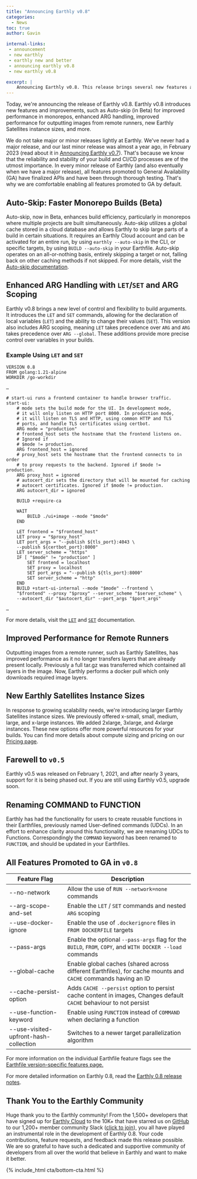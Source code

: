 ```yaml
---
title: "Announcing Earthly v0.8"
categories:
  - News
toc: true
author: Gavin

internal-links:
 - announcement 
 - new earthly
 - earthly new and better
 - announcing earthly v0.8
 - new earthly v0.8

excerpt: |
    Announcing Earthly v0.8. This release brings several new features and improvements, such as Auto-skip (in Beta) for improved performance in monorepos, enhanced ARG handling, improved performance for outputting images from remote runners, new Earthly Satellites instance sizes, and more.
---
```


Today, we're announcing the release of Earthly v0.8. Earthly v0.8 introduces new features and improvements, such as Auto-skip (in Beta) for improved performance in monorepos, enhanced ARG handling, improved performance for outputting images from remote runners, new Earthly Satellites instance sizes, and more.

We do not take major or minor releases lightly at Earthly. We've never had a major release, and our last minor release was almost a year ago, in February 2023 (read about it in [Announcing Earthly v0.7](https://earthly.dev/blog/earthly-v0-7/)). That's because we know that the reliability and stability of your build and CI/CD processes are of the utmost importance. In every minor release of Earthly (and also eventually when we have a major release), all features promoted to General Availability (GA) have finalized APIs and have been through thorough testing. That's why we are comfortable enabling all features promoted to GA by default.

## Auto-Skip: Faster Monorepo Builds (Beta)

Auto-skip, now in Beta, enhances build efficiency, particularly in monorepos where multiple projects are built simultaneously. Auto-skip utilizes a global cache stored in a cloud database and allows Earthly to skip large parts of a build in certain situations. It requires an Earthly Cloud account and can be activated for an entire run, by using `earthly --auto-skip` in the CLI, or specific targets, by using `BUILD --auto-skip` in your Earthfile. Auto-skip operates on an all-or-nothing basis, entirely skipping a target or not, falling back on other caching methods if not skipped. For more details, visit the [Auto-skip documentation](https://docs.earthly.dev/v/earthly-0.8/docs/caching/caching-in-earthfiles#3.-auto-skip).

## Enhanced ARG Handling with `LET`/`SET` and ARG Scoping

Earthly v0.8 brings a new level of control and flexibility to build arguments. It introduces the `LET` and `SET` commands, allowing for the declaration of local variables (`LET`) and the ability to change their values (`SET`). This version also includes ARG scoping, meaning `LET` takes precedence over `ARG` and `ARG` takes precedence over `ARG --global`. These additions provide more precise control over variables in your builds.

### Example Using `LET` and `SET`

~~~{.dockerfile caption="Earthfile"}
VERSION 0.8
FROM golang:1.21-alpine
WORKDIR /go-workdir

…

# start-ui runs a frontend container to handle browser traffic.
start-ui:
    # mode sets the build mode for the UI. In development mode, 
    # it will only listen on HTTP port 8000. In production mode, 
    # it will listen on TLS and HTTP, using common HTTP and TLS 
    # ports, and handle TLS certificates using certbot.
    ARG mode = "production"
    # frontend_host sets the hostname that the frontend listens on. 
    # Ignored if
    # $mode != production.
    ARG frontend_host = ignored
    # proxy_host sets the hostname that the frontend connects to in order 
    # to proxy requests to the backend. Ignored if $mode != production.
    ARG proxy_host = ignored
    # autocert_dir sets the directory that will be mounted for caching 
    # autocert certificates. Ignored if $mode != production.
    ARG autocert_dir = ignored

    BUILD +require-ca

    WAIT
        BUILD ./ui+image --mode "$mode"
    END

    LET frontend = "$frontend_host"
    LET proxy = "$proxy_host"
    LET port_args = "--publish ${tls_port}:4043 \
    --publish ${certbot_port}:8000"
    LET server_scheme = "https"
    IF [ "$mode" != "production" ]
        SET frontend = localhost
        SET proxy = localhost
        SET port_args = "--publish ${tls_port}:8000"
        SET server_scheme = "http"
    END
    BUILD +start-ui-internal --mode "$mode" --frontend \
    "$frontend" --proxy "$proxy" --server_scheme "$server_scheme" \
    --autocert_dir "$autocert_dir" --port_args "$port_args"

…
~~~

For more details, visit the [`LET`](https://docs.earthly.dev/v/earthly-0.8/docs/earthfile#let) and [`SET`](https://docs.earthly.dev/v/earthly-0.8/docs/earthfile#set) documentation.

## Improved Performance for Remote Runners

Outputting images from a remote runner, such as Earthly Satellites, has improved performance as it no longer transfers layers that are already present locally. Previously a full tar.gz was transferred which contained all layers in the image. Now, Earthly performs a docker pull which only downloads required image layers.

## New Earthly Satellites Instance Sizes

In response to growing scalability needs, we're introducing larger Earthly Satellites instance sizes. We previously offered x-small, small, medium, large, and x-large instances. We added 2xlarge, 3xlarge, and 4xlarge instances. These new options offer more powerful resources for your builds. You can find more details about compute sizing and pricing on our [Pricing page](https://earthly.dev/pricing).

## Farewell to `v0.5`

Earthly v0.5 was released on February 1, 2021, and after nearly 3 years, support for it is being phased out. If you are still using Earthly v0.5, upgrade soon.

## Renaming COMMAND to FUNCTION

Earthly has had the functionality for users to create reusable functions in their Earthfiles, previously named User-defined commands (UDCs). In an effort to enhance clarity around this functionality, we are renaming UDCs to Functions. Correspondingly the `COMMAND` keyword has been renamed to `FUNCTION`, and should be updated in your Earthfiles.

## All Features Promoted to GA in `v0.8`

|Feature Flag    |Description|
|-|-|
|--no-network    | Allow the use of `RUN --network=none` commands|
|--arg-scope-and-set    | Enable the `LET` / `SET` commands and nested `ARG` scoping|
|--use-docker-ignore    | Enable the use of `.dockerignore` files in `FROM DOCKERFILE` targets|
|--pass-args    | Enable the optional `--pass-args` flag for the `BUILD`, `FROM`, `COPY`, and `WITH DOCKER --load` commands|
|--global-cache    | Enable global caches (shared across different Earthfiles), for cache mounts and `CACHE` commands having an ID|
|--cache-persist-option    | Adds `CACHE --persist` option to persist cache content in images, Changes default `CACHE` behaviour to not persist|
|--use-function-keyword    | Enable using `FUNCTION` instead of `COMMAND` when declaring a function|
|--use-visited-upfront-hash-collection    | Switches to a newer target parallelization algorithm|

For more information on the individual Earthfile feature flags see the [Earthfile version-specific features page.](https://docs.earthly.dev/docs/earthfile/features)

For more detailed information on Earthly 0.8, read the [Earthly 0.8 release notes](https://github.com/earthly/earthly/releases/tag/v0.8.0).

## Thank You to the Earthly Community

Huge thank you to the Earthly community! From the 1,500+ developers that have signed up for [Earthly Cloud](https://cloud.earthly.dev/login) to the 10K+ that have starred us on [GitHub](https://github.com/earthly/earthly) to our 1,200+ member community Slack ([click to join](https://earthly.dev/slack)), you all have played an instrumental role in the development of Earthly 0.8. Your code contributions, feature requests, and feedback made this release possible. We are so grateful to have such a dedicated and supportive community of developers from all over the world that believe in Earthly and want to make it better.

{% include_html cta/bottom-cta.html %}
